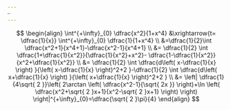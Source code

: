 ```yaml
---
~
---
```

$$
\begin{align}
\int^{+\infty}_{0} \dfrac{x^2}{1+x^4} &\xrightarrow{t= \dfrac{1}{x}} \int^{+\infty}_{0} \dfrac{1}{1+x^4}  \\
&=\dfrac{1}{2}\int \dfrac{x^2+1}{x^4+1}-\dfrac{x^2-1}{x^4+1} \\
&= \dfrac{1}{2} \int \dfrac{1+\dfrac{1}{x^2}}{\dfrac{1}{x^2}+x^2}- \dfrac{1-\dfrac{1}{x^2}}{x^2+\dfrac{1}{x^2}} \\
&= \dfrac{1}{2} \int \dfrac{d\left( x-\dfrac{1}{x} \right) }{\left( x-\dfrac{1}{x} \right)^2+2 }-\dfrac{1}{2} \int \dfrac{d\left( x+\dfrac{1}{x} \right) }{\left( x+\dfrac{1}{x} \right)^2+2 } \\
&= \left| \dfrac{1}{4\sqrt{ 2 }}\left( 2\arctan \left( \dfrac{x^2-1}{\sqrt{ 2x }} \right)+\ln \left( \dfrac{x^2+\sqrt{ 2 }x+1}{x^2-\sqrt{ 2 }x+1} \right)   \right)  \right|^{+\infty}_{0}=\dfrac{\sqrt{ 2 }\pi}{4} 
\end{align}
$$


